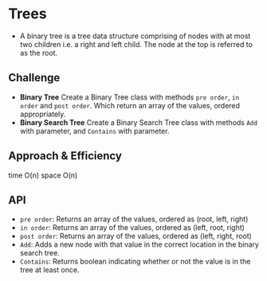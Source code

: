 # Trees

- A binary tree is a tree data structure comprising of nodes with at most two children i.e. a right and left child. The node at the top is referred to as the root.

## Challenge

- **Binary Tree**
  Create a Binary Tree class with methods `pre order`, `in order` and `post order`. Which return an array of the values, ordered appropriately.
- **Binary Search Tree**
  Create a Binary Search Tree class with methods `Add` with parameter, and `Contains` with parameter.

## Approach & Efficiency

time O(n)
space O(n)

## API

- `pre order`: Returns an array of the values, ordered as (root, left, right)
- `in order`: Returns an array of the values, ordered as (left, root, right)
- `post order`: Returns an array of the values, ordered as (left, right, root)
- `Add`: Adds a new node with that value in the correct location in the binary search tree.
- `Contains`: Returns boolean indicating whether or not the value is in the tree at least once.
